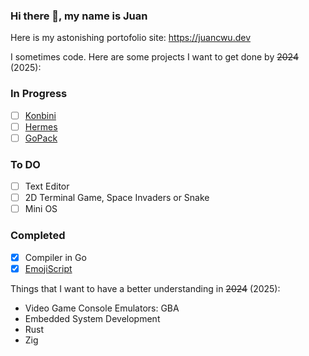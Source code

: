 ### Hi there 👋, my name is Juan

Here is my astonishing portofolio site: https://juancwu.dev

I sometimes code. Here are some projects I want to get done by ~~2024~~ (2025):

### In Progress
- [ ] [Konbini](https://github.com/juancwu/konbini)
- [ ] [Hermes](https://github.com/juancwu/hermes)
- [ ] [GoPack](https://github.com/juancwu/gopack)

### To DO
- [ ] Text Editor
- [ ] 2D Terminal Game, Space Invaders or Snake
- [ ] Mini OS

### Completed
- [x] Compiler in Go
- [x] [EmojiScript](https://github.com/KonferCA/EmojiScript)

Things that I want to have a better understanding in ~~2024~~ (2025):

- Video Game Console Emulators: GBA
- Embedded System Development
- Rust
- Zig
